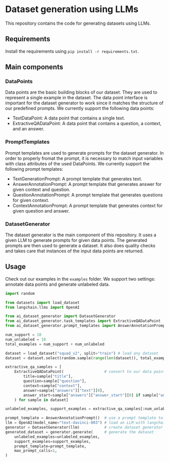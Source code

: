 # Dataset generation using LLMs

This repository contains the code for generating datasets using LLMs.

## Requirements

Install the requirements using `pip install -r requirements.txt`.

## Main components

### DataPoints

Data points are the basic building blocks of our dataset. 
They are used to represent a single example in the dataset. The data point interface is important for the dataset generator to work since it matches the structure of our predefined prompts.
We currently support the following data points:
- TextDataPoint: A data point that contains a single text.
- ExtractiveQADataPoint: A data point that contains a question, a context, and an answer.

### PromptTemplates

Prompt templates are used to generate prompts for the dataset generator. In order to properly fromat the prompt, it is necessary to match input variables with class attributes of the used DataPoints.
We currently support the following prompt templates:
- TextGenerationPrompt: A prompt template that generates text.
- AnswerAnnotationPrompt: A prompt template that generates answer for given context and question.
- QuestionAnnotationPrompt: A prompt template that generates questions for given context.
- ContextAnnotationPrompt: A prompt template that generates context for given question and answer.

### DatasetGenerator

The dataset generator is the main component of this repository. It uses a given LLM to generate prompts for given data points. The generated prompts are then used to generate a dataset.
It also does quality checks and takes care that instances of the input data points are returned.

## Usage

Check out our examples in the `examples` folder. We support two settings: annotate data points and generate unlabeled data.

```python
import random

from datasets import load_dataset
from langchain.llms import OpenAI

from ai_dataset_generator import DatasetGenerator
from ai_dataset_generator.task_templates import ExtractiveQADataPoint
from ai_dataset_generator.prompt_templates import AnswerAnnotationPrompt

num_support = 10
num_unlabeled = 10
total_examples = num_support + num_unlabeled

dataset = load_dataset("squad_v2", split="train") # load any dataset
dataset = dataset.select(random.sample(range(len(dataset)), total_examples))

extractive_qa_samples = [
    ExtractiveQADataPoint(                  # convert to our data point format
        title=sample["title"],
        question=sample["question"],
        context=sample["context"],
        answer=sample["answers"]["text"][0],
        answer_start=sample["answers"]["answer_start"][0] if sample["answers"]["answer_start"] else None,
    ) for sample in dataset]

unlabeled_examples, support_examples = extractive_qa_samples[:num_unlabeled], extractive_qa_samples[num_unlabeled:]

prompt_template = AnswerAnnotationPrompt()  # use a prompt template to generate prompts
llm = OpenAI(model_name="text-davinci-003") # load an LLM with langchain
generator = DatasetGenerator(llm)           # create dataset generator
generated_dataset = generator.generate(     # generate the dataset
    unlabeled_examples=unlabeled_examples,
    support_examples=support_examples,
    prompt_template=prompt_template,
    max_prompt_calls=1,
)
```
